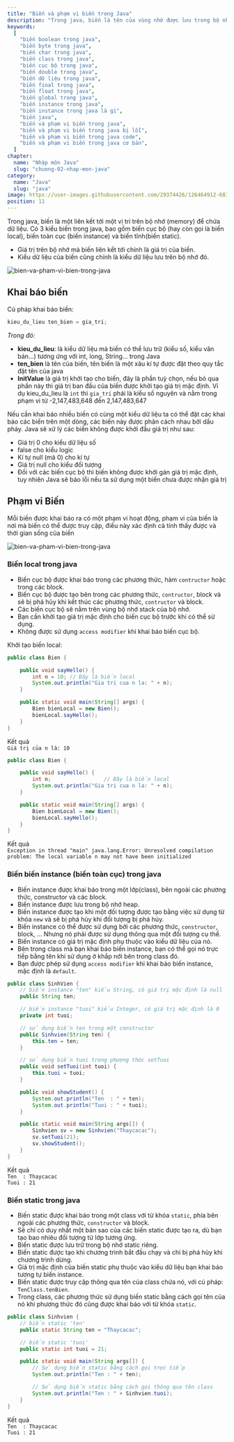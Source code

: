 ```yaml
---
title: "Biến và phạm vi biến trong Java"
description: "Trong java, biến là tên của vùng nhớ được lưu trong bộ nhớ stack. Có 3 kiểu biến trong java, bao gồm biến cục bộ (hay còn gọi là biến local), biến toàn cục (biến instance) và biến tĩnh(biến static)."
keywords:
  [
    "biến boolean trong java",
    "biến byte trong java",
    "biến char trong java",
    "biến class trong java",
    "biến cục bộ trong java",
    "biến double trong java",
    "biến dữ liệu trong java",
    "biến final trong java",
    "biến float trong java",
    "biến global trong java",
    "biến instance trong java",
    "biến instance trong java là gì",
    "biến java",
    "biến và phạm vi biến trong java",
    "biến và phạm vi biến trong java bị lỗi",
    "biến và phạm vi biến trong java code",
    "biến và phạm vi biến trong java cơ bản",
  ]
chapter:
  name: "Nhập môn Java"
  slug: "chuong-02-nhap-mon-java"
category:
  name: "Java"
  slug: "java"
image: https://user-images.githubusercontent.com/29374426/126464912-683c218b-737b-4076-abaa-6b6e406b8121.png
position: 11
---
```


Trong java, biến là một liên kết tới một vị trí trên bộ nhớ (memory) để chứa dữ liệu. Có 3 kiểu biến trong java, bao gồm biến cục bộ (hay còn gọi là biến local), biến toàn cục (biến instance) và biến tĩnh(biến static).

- Giá trị trên bộ nhớ mà biến liên kết tới chính là giá trị của biến.
- Kiểu dữ liệu của biến cũng chính là kiểu dữ liệu lưu trên bộ nhớ đó.

![bien-va-pham-vi-bien-trong-java](https://user-images.githubusercontent.com/29374426/126464912-683c218b-737b-4076-abaa-6b6e406b8121.png)

## Khai báo biến

Cú pháp khai báo biến:

```java
kieu_du_lieu ten_bien = gia_tri;
```

_Trong đó:_

- **kieu_du_lieu**: là kiểu dữ liệu mà biến có thể lưu trữ (kiểu số, kiểu văn bản…) tương ứng với int, long, String… trong Java
- **ten_bien** là tên của biến, tên biến là một xâu kí tự được đặt theo quy tắc đặt tên của java
- **InitValue** là giá trị khởi tạo cho biến, đây là phần tuỳ chọn, nếu bỏ qua phần này thì giá trị ban đầu của biến được khởi tạo giá trị mặc định. Ví dụ kieu_du_lieu là `int` thì `gia_tri` phải là kiểu số nguyên và nằm trong phạm vi từ -2,147,483,648 đến 2,147,483,647

<div class="note">
  <p>Nếu cần khai báo nhiều biến có cùng một kiểu dữ liệu ta có thể đặt các khai báo các biến trên một dòng, các biến này được phân cách nhau bởi dấu phảy. Java sẽ xử lý các biến không được khởi đầu giá trị như sau:</p>
  <ul>
    <li>Giá trị 0 cho kiểu dữ liệu số</li>
    <li>false cho kiểu logic</li>
    <li>Kí tự null (mã 0) cho kí tự</li>
    <li>Giá trị null cho kiểu đối tượng</li>
    <li>Đối với các biến cục bộ thì biến không được khới gán giá trị mặc định, tuy nhiên Java sẽ báo lỗi nếu ta sử dụng một biến chưa được nhận giá trị</li>
  </ul>
</div>

## Phạm vi Biến

Mỗi biến được khai báo ra có một phạm vi hoạt động, phạm vi của biến là nơi mà biến có thể được truy cập, điều này xác định cả tính thấy được và thời gian sống của biến

![bien-va-pham-vi-bien-trong-java](https://user-images.githubusercontent.com/29374426/124429210-caf84300-dd97-11eb-8136-6282d64bb1ad.png)

### Biến local trong java

- Biến cục bộ được khai báo trong các phương thức, hàm `contructor` hoặc trong các block.
- Biến cục bộ được tạo bên trong các phương thức, `contructor`, block và sẽ bị phá hủy khi kết thúc các phương thức, `contructor` và block.
- Các biến cục bộ sẽ nằm trên vùng bộ nhớ stack của bộ nhớ.
- Bạn cần khởi tạo giá trị mặc định cho biến cục bộ trước khi có thể sử dụng.
- Không được sử dụng `access modifier` khi khai báo biến cục bộ.

<div class="example">Khởi tạo biến local:</div>

```java
public class Bien {

    public void sayHello() {
        int n = 10; // Đây là biến local
        System.out.println("Gia tri cua n la: " + n);
    }

    public static void main(String[] args) {
        Bien bienLocal = new Bien();
        bienLocal.sayHello();
    }
}
```

<div class="window">
  <div class="window-header">
    <div class="action-buttons"></div>
    <span class="title-popup">Kết quả</span>
  </div>
  <div class="window-body">
    <code>Giá trị của n là: 10</code>
  </div>
</div>

```java
public class Bien {

    public void sayHello() {
        int n;                 // Đây là biến local
        System.out.println("Gia tri cua n la: " + n);
    }

    public static void main(String[] args) {
        Bien bienLocal = new Bien();
        bienLocal.sayHello();
    }
}
```

<div class="window">
  <div class="window-header">
    <div class="action-buttons"></div>
    <span class="title-popup">Kết quả</span>
  </div>
  <div class="window-body">
    <code>Exception in thread "main" java.lang.Error: Unresolved compilation problem: The local variable n may not have been initialized</code>
  </div>
</div>

### Biến biến instance (biến toàn cục) trong java

- Biến instance được khai báo trong một lớp(class), bên ngoài các phương thức, constructor và các block.
- Biến instance được lưu trong bộ nhớ heap.
- Biến instance được tạo khi một đối tượng được tạo bằng việc sử dụng từ khóa `new` và sẽ bị phá hủy khi đối tượng bị phá hủy.
- Biến instance có thể được sử dụng bởi các phương thức, `constructor`, block, ... Nhưng nó phải được sử dụng thông qua một đối tượng cụ thể.
- Biến instance có giá trị mặc định phụ thuộc vào kiểu dữ liệu của nó.
- Bên trong class mà bạn khai báo biến instance, bạn có thể gọi nó trực tiếp bằng tên khi sử dụng ở khắp nới bên trong class đó.
- Bạn được phép sử dụng `access modifier` khi khai báo biến instance, mặc định là `default`.

<div class="example"></div>

```java
public class SinhVien {
    // biến instance "ten" kiểu String, có giá trị mặc định là null
    public String ten;

    // biến instance "tuoi" kiểu Integer, có giá trị mặc định là 0
    private int tuoi;

    // sử dụng biến ten trong một constructor
    public Sinhvien(String ten) {
        this.ten = ten;
    }

    // sử dụng biến tuoi trong phương thức setTuoi
    public void setTuoi(int tuoi) {
        this.tuoi = tuoi;
    }

    public void showStudent() {
        System.out.println("Ten  : " + ten);
        System.out.println("Tuoi : " + tuoi);
    }

    public static void main(String args[]) {
        Sinhvien sv = new Sinhvien("Thaycacac");
        sv.setTuoi(21);
        sv.showStudent();
    }
}
```

<div class="window">
  <div class="window-header">
    <div class="action-buttons"></div>
    <span class="title-popup">Kết quả</span>
  </div>
  <div class="window-body">
    <code>Ten  : Thaycacac</code><br/>
    <code>Tuoi : 21</code>
  </div>
</div>

### Biến static trong java

- Biến static được khai báo trong một class với từ khóa `static`, phía bên ngoài các phương thức, `constructor` và block.
- Sẽ chỉ có duy nhất một bản sao của các biến static được tạo ra, dù bạn tạo bao nhiêu đối tượng từ lớp tương ứng.
- Biến static được lưu trữ trong bộ nhớ static riêng.
- Biến static được tạo khi chương trình bắt đầu chạy và chỉ bị phá hủy khi chương trình dừng.
- Giá trị mặc định của biến static phụ thuộc vào kiểu dữ liệu bạn khai báo tương tự biến instance.
- Biến static được truy cập thông qua tên của class chứa nó, với cú pháp: `TenClass.tenBien`.
- Trong class, các phương thức sử dụng biến static bằng cách gọi tên của nó khi phương thức đó cũng được khai báo với từ khóa `static`.

<div class="example"></div>

```java
public class Sinhvien {
    // biến static 'ten'
    public static String ten = "Thaycacac";

    // biến static 'tuoi'
    public static int tuoi = 21;

    public static void main(String args[]) {
        // Sử dụng biến static bằng cách gọi trực tiếp
        System.out.println("Ten : " + ten);

        // Sử dụng biến static bằng cách gọi thông qua tên class
        System.out.println("Ten : " + Sinhvien.tuoi);
    }
}
```

<div class="window">
  <div class="window-header">
    <div class="action-buttons"></div>
    <span class="title-popup">Kết quả</span>
  </div>
  <div class="window-body">
    <code>Ten  : Thaycacac</code><br/>
    <code>Tuoi : 21</code>
  </div>
</div>
